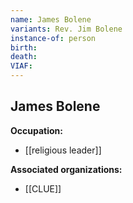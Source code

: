 ```yaml
---
name: James Bolene
variants: Rev. Jim Bolene
instance-of: person
birth: 
death: 
VIAF: 
---
```

## James Bolene

**Occupation:** 
- [[religious leader]]

**Associated organizations:** 
- [[CLUE]]